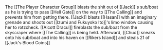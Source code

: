 The [[The Player Character Group]] blasts the shit out of [[Jack]]'s sub/boat as he is trying to pass [[Hell Gate]] on the way to [[The Calling]] and prevents him from getting there. [[Jack]] blasts [[Hasan]] with an imaginary grenade and shoots out [[Izumi and Fukuyoko Ito]]'s limo window causing her to rotzcheck. [[Alcott Dracul]] fireblasts the sub/boat from the skyscraper where [[The Calling]] is being held. Afterward, [[Chud]] sneaks onto his sub/boat and into his haven on [[Rikers Island]] and steals 21 of [[Jack's Blood Coins]]